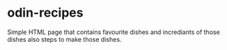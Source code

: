 # odin-recipes
Simple HTML page that contains favourite dishes and incrediants of those dishes also steps to make those dishes.
